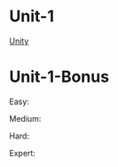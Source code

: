 # Unit-1
 [Unity](https://drive.google.com/file/d/1g_ejPjsnxUd2PYb_E4axxoUXhEHNNLJq/view?usp=sharing)

 # Unit-1-Bonus
Easy:

Medium:

Hard:

Expert:

